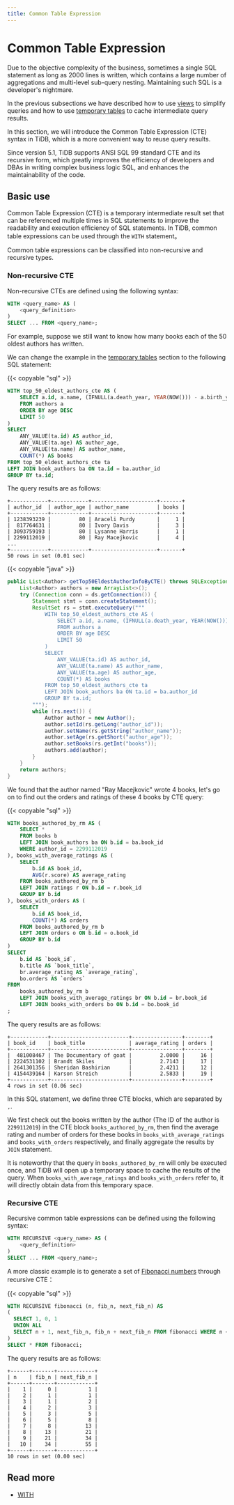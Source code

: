```yaml
---
title: Common Table Expression
---
```


# Common Table Expression

Due to the objective complexity of the business, sometimes a single SQL statement as long as 2000 lines is written, which contains a large number of aggregations and multi-level sub-query nesting. Maintaining such SQL is a developer's nightmare.

In the previous subsections we have described how to use [views](/develop/use-views.md) to simplify queries and how to use [temporary tables](/develop/use-temporary-tables.md) to cache intermediate query results.

In this section, we will introduce the Common Table Expression (CTE) syntax in TiDB, which is a more convenient way to reuse query results.

Since version 5.1, TiDB supports ANSI SQL 99 standard CTE and its recursive form, which greatly improves the efficiency of developers and DBAs in writing complex business logic SQL, and enhances the maintainability of the code.

## Basic use

Common Table Expression (CTE) is a temporary intermediate result set that can be referenced multiple times in SQL statements to improve the readability and execution efficiency of SQL statements. In TiDB, common table expressions can be used through the `WITH` statement。

Common table expressions can be classified into non-recursive and recursive types.

### Non-recursive CTE

Non-recursive CTEs are defined using the following syntax:

```sql
WITH <query_name> AS (
    <query_definition>
)
SELECT ... FROM <query_name>;
```

For example, suppose we still want to know how many books each of the 50 oldest authors has written.

<SimpleTab>
<div label="SQL">

We can change the example in the [temporary tables](/develop/use-temporary-tables.md) section to the following SQL statement:

{{< copyable "sql" >}}

```sql
WITH top_50_eldest_authors_cte AS (
    SELECT a.id, a.name, (IFNULL(a.death_year, YEAR(NOW())) - a.birth_year) AS age
    FROM authors a
    ORDER BY age DESC
    LIMIT 50
)
SELECT
    ANY_VALUE(ta.id) AS author_id,
    ANY_VALUE(ta.age) AS author_age,
    ANY_VALUE(ta.name) AS author_name,
    COUNT(*) AS books
FROM top_50_eldest_authors_cte ta
LEFT JOIN book_authors ba ON ta.id = ba.author_id
GROUP BY ta.id;
```

The query results are as follows:

```
+------------+------------+---------------------+-------+
| author_id  | author_age | author_name         | books |
+------------+------------+---------------------+-------+
| 1238393239 |         80 | Araceli Purdy       |     1 |
|  817764631 |         80 | Ivory Davis         |     3 |
| 3093759193 |         80 | Lysanne Harris      |     1 |
| 2299112019 |         80 | Ray Macejkovic      |     4 |
...
+------------+------------+---------------------+-------+
50 rows in set (0.01 sec)
```

</div>
<div label="Java">

{{< copyable "java" >}}

```java
public List<Author> getTop50EldestAuthorInfoByCTE() throws SQLException {
    List<Author> authors = new ArrayList<>();
    try (Connection conn = ds.getConnection()) {
        Statement stmt = conn.createStatement();
        ResultSet rs = stmt.executeQuery("""
            WITH top_50_eldest_authors_cte AS (
                SELECT a.id, a.name, (IFNULL(a.death_year, YEAR(NOW())) - a.birth_year) AS age
                FROM authors a
                ORDER BY age DESC
                LIMIT 50
            )
            SELECT
                ANY_VALUE(ta.id) AS author_id,
                ANY_VALUE(ta.name) AS author_name,
                ANY_VALUE(ta.age) AS author_age,
                COUNT(*) AS books
            FROM top_50_eldest_authors_cte ta
            LEFT JOIN book_authors ba ON ta.id = ba.author_id
            GROUP BY ta.id;
        """);
        while (rs.next()) {
            Author author = new Author();
            author.setId(rs.getLong("author_id"));
            author.setName(rs.getString("author_name"));
            author.setAge(rs.getShort("author_age"));
            author.setBooks(rs.getInt("books"));
            authors.add(author);
        }
    }
    return authors;
}
```

</div>
</SimpleTab>

We found that the author named "Ray Macejkovic" wrote 4 books, let's go on to find out the orders and ratings of these 4 books by CTE query:

{{< copyable "sql" >}}

```sql
WITH books_authored_by_rm AS (
    SELECT *
    FROM books b
    LEFT JOIN book_authors ba ON b.id = ba.book_id
    WHERE author_id = 2299112019
), books_with_average_ratings AS (
    SELECT
        b.id AS book_id,
        AVG(r.score) AS average_rating
    FROM books_authored_by_rm b
    LEFT JOIN ratings r ON b.id = r.book_id
    GROUP BY b.id
), books_with_orders AS (
    SELECT
        b.id AS book_id,
        COUNT(*) AS orders
    FROM books_authored_by_rm b
    LEFT JOIN orders o ON b.id = o.book_id
    GROUP BY b.id
)
SELECT
    b.id AS `book_id`,
    b.title AS `book_title`,
    br.average_rating AS `average_rating`,
    bo.orders AS `orders`
FROM
    books_authored_by_rm b
    LEFT JOIN books_with_average_ratings br ON b.id = br.book_id
    LEFT JOIN books_with_orders bo ON b.id = bo.book_id
;
```

The query results are as follows:

```
+------------+-------------------------+----------------+--------+
| book_id    | book_title              | average_rating | orders |
+------------+-------------------------+----------------+--------+
|  481008467 | The Documentary of goat |         2.0000 |     16 |
| 2224531102 | Brandt Skiles           |         2.7143 |     17 |
| 2641301356 | Sheridan Bashirian      |         2.4211 |     12 |
| 4154439164 | Karson Streich          |         2.5833 |     19 |
+------------+-------------------------+----------------+--------+
4 rows in set (0.06 sec)
```

In this SQL statement, we define three CTE blocks, which are separated by `,`.

We first check out the books written by the author (The ID of the author is `2299112019`) in the CTE block `books_authored_by_rm`, then find the average rating and number of orders for these books in `books_with_average_ratings` and `books_with_orders` respectively, and finally aggregate the results by `JOIN` statement.

It is noteworthy that the query in `books_authored_by_rm` will only be executed once, and TiDB will open up a temporary space to cache the results of the query. When `books_with_average_ratings` and `books_with_orders` refer to, it will directly obtain data from this temporary space.

### Recursive CTE

Recursive common table expressions can be defined using the following syntax:

```sql
WITH RECURSIVE <query_name> AS (
    <query_definition>
)
SELECT ... FROM <query_name>;
```

A more classic example is to generate a set of [Fibonacci numbers](https://en.wikipedia.org/wiki/Fibonacci_number) through recursive CTE：

{{< copyable "sql" >}}

```sql
WITH RECURSIVE fibonacci (n, fib_n, next_fib_n) AS
(
  SELECT 1, 0, 1
  UNION ALL
  SELECT n + 1, next_fib_n, fib_n + next_fib_n FROM fibonacci WHERE n < 10
)
SELECT * FROM fibonacci;
```

The query results are as follows:

```
+------+-------+------------+
| n    | fib_n | next_fib_n |
+------+-------+------------+
|    1 |     0 |          1 |
|    2 |     1 |          1 |
|    3 |     1 |          2 |
|    4 |     2 |          3 |
|    5 |     3 |          5 |
|    6 |     5 |          8 |
|    7 |     8 |         13 |
|    8 |    13 |         21 |
|    9 |    21 |         34 |
|   10 |    34 |         55 |
+------+-------+------------+
10 rows in set (0.00 sec)
```

## Read more

- [WITH](/common/sql-statements/sql-statement-with.md)
